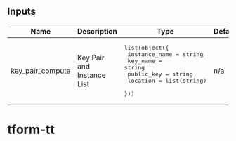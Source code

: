 ## Inputs

| Name | Description | Type | Default | Required |
|------|-------------|------|---------|:--------:|
| key\_pair\_compute | Key Pair and Instance List | <pre>list(object({<br>    instance_name = string<br>    key_name      = string<br>    public_key    = string<br>    location      = list(string)<br>  }))</pre> | n/a | yes |
# tform-tt
